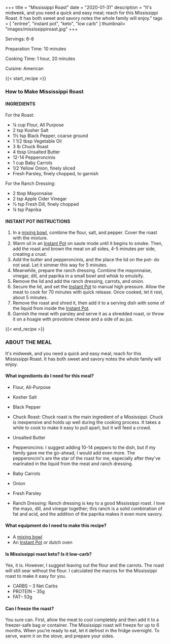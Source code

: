 +++
title = "Mississippi Roast"
date = "2020-01-31"
description = "It's midweek, and you need a quick and easy meal; reach for this Mississippi Roast. It has both sweet and savory notes the whole family will enjoy."
tags = [
    "entree",
    "instant pot",
    "keto",
    "low carb"
]
thumbnail= "images/mississippiroast.jpg"
+++

Servings: 6-8 <!--more-->

Preparation Time: 10 minutes  

Cooking Time: 1 hour, 20 minutes 

Cuisine: American 

{{< start_recipe >}}

### How to Make Mississippi Roast 

#### INGREDIENTS 

For the Roast: 

* ¼ cup Flour, All Purpose
* 2 tsp Kosher Salt 
* 1½ tsp Black Pepper, coarse ground  
* 1 1/2 tbsp Vegetable Oil 
* 3 lb Chuck Roast 
* 4 tbsp Unsalted Butter 
* 12-14 Pepperoncinis 
* 1 cup Baby Carrots
* 1/2 Yellow Onion, finely sliced
* Fresh Parsley, finely chopped, to garnish

For the Ranch Dressing: 

* 2 tbsp Mayonnaise 
* 2 tsp Apple Cider Vinegar 
* ½ tsp Fresh Dill, finely chopped
* ¼ tsp Paprika 

#### INSTANT POT INSTRUCTIONS 

1. In a [mixing bowl](https://amzn.to/3E4oeB5), combine the flour, salt, and pepper. Cover the roast with the mixture.
2. Warm oil in an [Instant Pot](https://amzn.to/3qfNYCZ) on saute mode until it begins to smoke. Then, add the roast and brown the meat on all sides, 4-5 minutes per side, creating a crust. 
3. Add the butter and pepperoncinis, and the place the lid on the pot- do not seal. Let it simmer this way for 5 minutes.
4. Meanwhile, prepare the ranch dressing. Combine the mayonnaise, vinegar, dill, and paprika in a small bowl and whisk to emulsify. 
5. Remove the lid and add the ranch dressing, carrots, and onion. 
6. Secure the lid, and set the [Instant Pot](https://amzn.to/3qfNYCZ) to manual high pressure. Allow the meat to cook for 70 minutes with quick release. Once cooked, let it rest, about 5 minutes.
7. Remove the roast and shred it, then add it to a serving dish with some of the liquid from inside the [Instant Pot](https://amzn.to/3qfNYCZ). 
8. Garnish the meat with parsley and serve it as a shredded roast, or throw it on a hoagie with provolone cheese and a side of au jus. 

{{< end_recipe >}}

### ABOUT THE MEAL

It's midweek, and you need a quick and easy meal; reach for this Mississippi Roast. It has both sweet and savory notes the whole family will enjoy. 

#### What ingredients do I need for this meal?

* Flour, All-Purpose 

* Kosher Salt 

* Black Pepper

* Chuck Roast: Chuck roast is the main ingredient of a Mississippi. Chuck is inexpensive and holds up well during the cooking process. It takes a while to cook to make it easy to pull apart, but it will feed a crowd. 

* Unsalted Butter 

* Pepperoncinis: I suggest adding 10-14 peppers to the dish, but if my family gave me the go-ahead, I would add even more. The pepperoncini's are the star of the roast for me, especially after they've marinated in the liquid from the meat and ranch dressing. 

* Baby Carrots

* Onion

* Fresh Parsley

* Ranch Dressing: Ranch dressing is key to a good Mississippi roast. I love the mayo, dill, and vinegar together; this ranch is a solid combination of fat and acid, and the addition of the paprika makes it even more savory. 

#### What equipment do I need to make this recipe?

* A [mixing bowl](https://amzn.to/3E4oeB5)
* An [Instant Pot](https://amzn.to/3rOOdWW) or dutch oven 

#### Is Mississippi roast keto? Is it low-carb?

Yes, it is. However, I suggest leaving out the flour and the carrots. The roast will still sear without the flour. I calculated the macros for the Mississippi roast to make it easy for you.  

* CARBS – 3 Net Carbs
* PROTEIN – 35g 
* FAT– 53g

#### Can I freeze the roast? 

You sure can. First, allow the meat to cool completely and then add it to a freezer-safe bag or container. The Mississippi roast will freeze for up to 6 months. When you’re ready to eat, let it defrost in the fridge overnight. To serve, warm it on the stove, and prepare your sides. 
